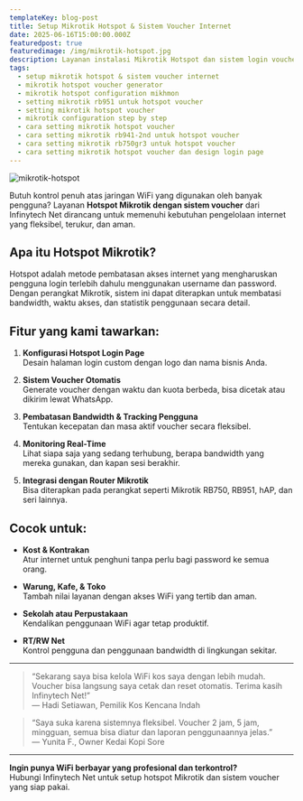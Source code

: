 ```yaml
---
templateKey: blog-post
title: Setup Mikrotik Hotspot & Sistem Voucher Internet
date: 2025-06-16T15:00:00.000Z
featuredpost: true
featuredimage: /img/mikrotik-hotspot.jpg
description: Layanan instalasi Mikrotik Hotspot dan sistem login voucher untuk jaringan WiFi publik, warnet, kos, atau bisnis Anda.
tags:
  - setup mikrotik hotspot & sistem voucher internet
  - mikrotik hotspot voucher generator
  - mikrotik hotspot configuration mikhmon
  - setting mikrotik rb951 untuk hotspot voucher
  - setting mikrotik hotspot voucher
  - mikrotik configuration step by step
  - cara setting mikrotik hotspot voucher
  - cara setting mikrotik rb941-2nd untuk hotspot voucher
  - cara setting mikrotik rb750gr3 untuk hotspot voucher
  - cara setting mikrotik hotspot voucher dan design login page
---
```

![mikrotik-hotspot](/img/mikrotik-hotspot.jpg)

Butuh kontrol penuh atas jaringan WiFi yang digunakan oleh banyak pengguna? Layanan **Hotspot Mikrotik dengan sistem voucher** dari Infinytech Net dirancang untuk memenuhi kebutuhan pengelolaan internet yang fleksibel, terukur, dan aman.

## Apa itu Hotspot Mikrotik?

Hotspot adalah metode pembatasan akses internet yang mengharuskan pengguna login terlebih dahulu menggunakan username dan password. Dengan perangkat Mikrotik, sistem ini dapat diterapkan untuk membatasi bandwidth, waktu akses, dan statistik penggunaan secara detail.

## Fitur yang kami tawarkan:

1. **Konfigurasi Hotspot Login Page**  
   Desain halaman login custom dengan logo dan nama bisnis Anda.

2. **Sistem Voucher Otomatis**  
   Generate voucher dengan waktu dan kuota berbeda, bisa dicetak atau dikirim lewat WhatsApp.

3. **Pembatasan Bandwidth & Tracking Pengguna**  
   Tentukan kecepatan dan masa aktif voucher secara fleksibel.

4. **Monitoring Real-Time**  
   Lihat siapa saja yang sedang terhubung, berapa bandwidth yang mereka gunakan, dan kapan sesi berakhir.

5. **Integrasi dengan Router Mikrotik**  
   Bisa diterapkan pada perangkat seperti Mikrotik RB750, RB951, hAP, dan seri lainnya.

## Cocok untuk:

- **Kost & Kontrakan**  
  Atur internet untuk penghuni tanpa perlu bagi password ke semua orang.

- **Warung, Kafe, & Toko**  
  Tambah nilai layanan dengan akses WiFi yang tertib dan aman.

- **Sekolah atau Perpustakaan**  
  Kendalikan penggunaan WiFi agar tetap produktif.

- **RT/RW Net**  
  Kontrol pengguna dan penggunaan bandwidth di lingkungan sekitar.

---

> “Sekarang saya bisa kelola WiFi kos saya dengan lebih mudah. Voucher bisa langsung saya cetak dan reset otomatis. Terima kasih Infinytech Net!”  
> — Hadi Setiawan, Pemilik Kos Kencana Indah

> “Saya suka karena sistemnya fleksibel. Voucher 2 jam, 5 jam, mingguan, semua bisa diatur dan laporan penggunaannya jelas.”  
> — Yunita F., Owner Kedai Kopi Sore

---

**Ingin punya WiFi berbayar yang profesional dan terkontrol?**  
Hubungi Infinytech Net untuk setup hotspot Mikrotik dan sistem voucher yang siap pakai.

